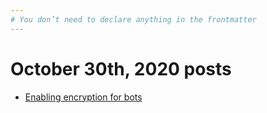 ```yaml
---
# You don’t need to declare anything in the frontmatter
---
```


# October 30th, 2020 posts

* [Enabling encryption for bots](/blog/2020/10/30/enabling-encryption-for-bots)
